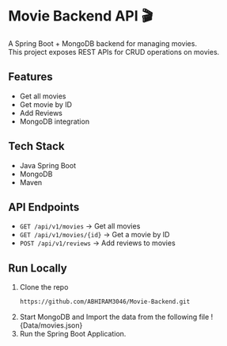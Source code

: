 # Movie Backend API 🎬

A Spring Boot + MongoDB backend for managing movies.  
This project exposes REST APIs for CRUD operations on movies.

## Features
- Get all movies
- Get movie by ID
- Add Reviews
- MongoDB integration

## Tech Stack
- Java Spring Boot
- MongoDB
- Maven

## API Endpoints
- `GET /api/v1/movies` → Get all movies
- `GET /api/v1/movies/{id}` → Get a movie by ID
- `POST /api/v1/reviews` → Add reviews to movies

## Run Locally
1. Clone the repo
   ```bash
   https://github.com/ABHIRAM3046/Movie-Backend.git
   ```
2. Start MongoDB and Import the data from the following file
   !{Data/movies.json}
3. Run the Spring Boot Application.

